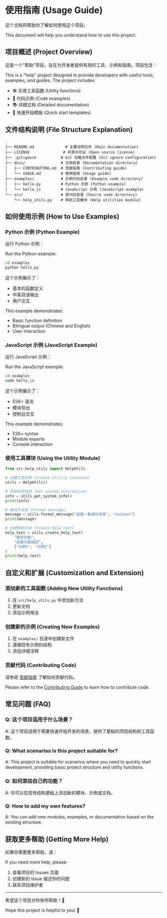 # 使用指南 (Usage Guide)

这个文档将帮助你了解如何使用这个项目。

This document will help you understand how to use this project.

## 项目概述 (Project Overview)

这是一个"帮助"项目，旨在为开发者提供有用的工具、示例和指南。项目包含：

This is a "help" project designed to provide developers with useful tools, examples, and guides. The project includes:

- 🛠️ 实用工具函数 (Utility functions)
- 📝 代码示例 (Code examples)
- 📚 详细文档 (Detailed documentation)
- 🚀 快速开始模板 (Quick start templates)

## 文件结构说明 (File Structure Explanation)

```
.
├── README.md              # 主要说明文件 (Main documentation)
├── LICENSE               # 开源许可证 (Open source license)
├── .gitignore           # Git 忽略文件配置 (Git ignore configuration)
├── docs/                # 文档目录 (Documentation directory)
│   ├── CONTRIBUTING.md  # 贡献指南 (Contributing guide)
│   └── USAGE.md         # 使用指南 (Usage guide)
├── examples/            # 示例代码目录 (Example code directory)
│   ├── hello.py         # Python 示例 (Python example)
│   └── hello.js         # JavaScript 示例 (JavaScript example)
└── src/                 # 源代码目录 (Source code directory)
    └── help_utils.py    # 帮助工具模块 (Help utilities module)
```

## 如何使用示例 (How to Use Examples)

### Python 示例 (Python Example)

运行 Python 示例：

Run the Python example:

```bash
cd examples
python hello.py
```

这个示例展示了：
- 基本的函数定义
- 中英双语输出
- 用户交互

This example demonstrates:
- Basic function definition
- Bilingual output (Chinese and English)
- User interaction

### JavaScript 示例 (JavaScript Example)

运行 JavaScript 示例：

Run the JavaScript example:

```bash
cd examples
node hello.js
```

这个示例展示了：
- ES6+ 语法
- 模块导出
- 控制台交互

This example demonstrates:
- ES6+ syntax
- Module exports
- Console interaction

### 使用工具模块 (Using the Utility Module)

```python
from src.help_utils import HelpUtils

# 创建工具实例 (Create utility instance)
utils = HelpUtils()

# 获取系统信息 (Get system information)
info = utils.get_system_info()
print(info)

# 格式化消息 (Format message)
message = utils.format_message("这是一条成功消息", "success")
print(message)

# 创建帮助文本 (Create help text)
help_text = utils.create_help_text(
    "我的功能",
    "这是功能描述",
    ["示例1", "示例2"]
)
print(help_text)
```

## 自定义和扩展 (Customization and Extension)

### 添加新的工具函数 (Adding New Utility Functions)

1. 在 `src/help_utils.py` 中添加新方法
2. 更新文档
3. 添加示例用法

### 创建新的示例 (Creating New Examples)

1. 在 `examples/` 目录中创建新文件
2. 遵循现有示例的结构
3. 添加详细注释

### 贡献代码 (Contributing Code)

请参阅 [贡献指南](CONTRIBUTING.md) 了解如何贡献代码。

Please refer to the [Contributing Guide](CONTRIBUTING.md) to learn how to contribute code.

## 常见问题 (FAQ)

### Q: 这个项目适用于什么场景？
A: 这个项目适用于需要快速开始开发的场景，提供了基础的项目结构和工具函数。

### Q: What scenarios is this project suitable for?
A: This project is suitable for scenarios where you need to quickly start development, providing basic project structure and utility functions.

### Q: 如何添加自己的功能？
A: 你可以在现有结构基础上添加新的模块、示例或文档。

### Q: How to add my own features?
A: You can add new modules, examples, or documentation based on the existing structure.

## 获取更多帮助 (Getting More Help)

如果你需要更多帮助，请：

If you need more help, please:

1. 查看项目的 Issues 页面
2. 创建新的 Issue 描述你的问题
3. 联系项目维护者

---

希望这个项目对你有所帮助！🎉

Hope this project is helpful to you! 🎉